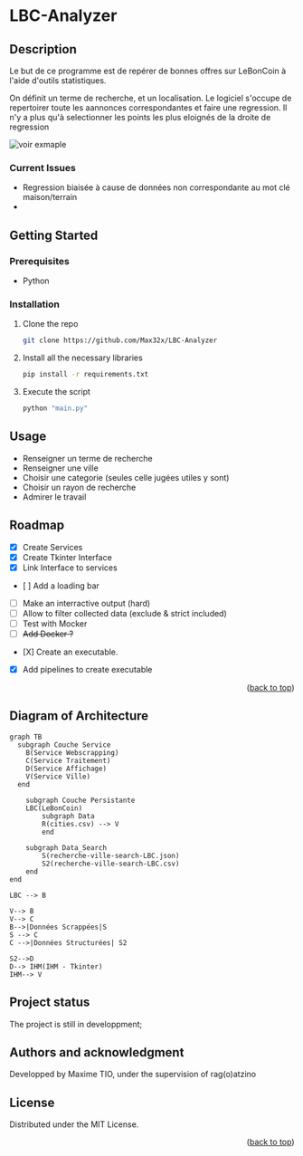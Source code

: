# LBC-Analyzer




<!-- DESCRIPTION -->
## Description
Le but de ce programme est de repérer de bonnes offres sur LeBonCoin à l'aide d'outils statistiques.

On définit un terme de recherche, et un localisation. Le logiciel s'occupe de repertoirer toute les aannonces correspondantes et faire une regression.
Il n'y a plus qu'à selectionner les points les plus eloignés de la droite de regression

![voir exmaple](https://img001.prntscr.com/file/img001/tfl2GI40TgaUAZHHj8mn8w.png)



### Current Issues

- Regression biaisée à cause de données non correspondante au mot clé maison/terrain
- 


<!-- GETTING STARTED -->
## Getting Started

### Prerequisites

- Python


### Installation

1. Clone the repo
   ```bash
   git clone https://github.com/Max32x/LBC-Analyzer
   ```

2. Install all the necessary libraries

   ```bash
   pip install -r requirements.txt
   ```
   
3. Execute the script

   ```sh
   python "main.py" 
   ```


<!-- USAGE EXAMPLES -->
## Usage

- Renseigner un terme de recherche
- Renseigner une ville
- Choisir une categorie (seules celle jugées utiles y sont)
- Choisir un rayon de recherche
- Admirer le travail

<!-- ROADMAP -->
## Roadmap

- [x] Create Services 
- [X] Create Tkinter Interface
- [X] Link Interface to services
- [ ] Add a loading bar
- [ ] Make an interractive output (hard)
- [ ] Allow to filter collected data (exclude & strict included)
- [ ] Test with Mocker
- [ ] <del>Add Docker ?</del>
- [X] Create an executable.
- [X] Add pipelines to create executable




<p align="right">(<a href="#readme-top">back to top</a>)</p>


<!-- Diagram -->
## Diagram of Architecture

```mermaid
graph TB
  subgraph Couche Service
    B(Service Webscrapping)
    C(Service Traitement) 
    D(Service Affichage)
    V(Service Ville)
  end

    subgraph Couche Persistante
    LBC(LeBonCoin)
        subgraph Data
        R(cities.csv) --> V
        end

    subgraph Data_Search
        S(recherche-ville-search-LBC.json)
        S2(recherche-ville-search-LBC.csv)
    end
end

LBC --> B

V--> B
V--> C
B-->|Données Scrappées|S
S --> C
C -->|Données Structurées| S2

S2-->D
D--> IHM(IHM - Tkinter)
IHM--> V
```


## Project status
The project is still in developpment;




## Authors and acknowledgment

Developped by Maxime TIO, under the supervision of rag(o)atzino





<!-- LICENSE -->
## License

Distributed under the MIT License.

<p align="right">(<a href="#readme-top">back to top</a>)</p>







